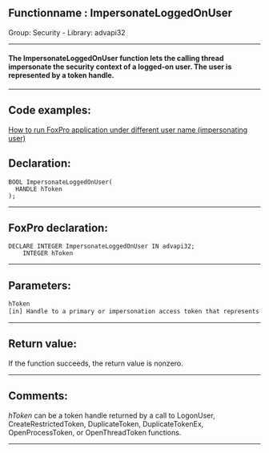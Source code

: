 <link rel="stylesheet" type="text/css" href="../../css/win32api.css">  
<link rel="stylesheet" href="https://cdnjs.cloudflare.com/ajax/libs/font-awesome/4.7.0/css/font-awesome.min.css">

## Functionname : ImpersonateLoggedOnUser
Group: Security - Library: advapi32    
***  


#### The ImpersonateLoggedOnUser function lets the calling thread impersonate the security context of a logged-on user. The user is represented by a token handle.
***  


## Code examples:
[How to run FoxPro application under different user name (impersonating user)](../../samples/sample_470.md)  

## Declaration:
```foxpro  
BOOL ImpersonateLoggedOnUser(
  HANDLE hToken
);  
```  
***  


## FoxPro declaration:
```foxpro  
DECLARE INTEGER ImpersonateLoggedOnUser IN advapi32;
	INTEGER hToken  
```  
***  


## Parameters:
```txt  
hToken
[in] Handle to a primary or impersonation access token that represents a logged-on user.  
```  
***  


## Return value:
If the function succeeds, the return value is nonzero.  
***  


## Comments:
<Em>hToken</Em> can be a token handle returned by a call to LogonUser, CreateRestrictedToken, DuplicateToken, DuplicateTokenEx, OpenProcessToken, or OpenThreadToken functions.  
  
***  

